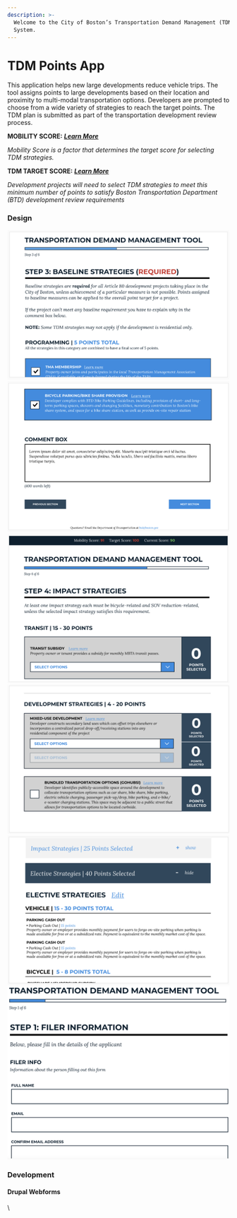 ```yaml
---
description: >-
  Welcome to the City of Boston’s Transportation Demand Management (TDM) Point
  System.
---
```


# TDM Points App

This application helps new large developments reduce vehicle trips. The tool assigns points to large developments based on their location and proximity to multi-modal transportation options. Developers are prompted to choose from a wide variety of strategies to reach the target points. The TDM plan is submitted as part of the transportation development review process.

**MOBILITY SCORE:** [_**Learn More**_](https://www.boston.gov/departments/transportation/maximum-parking-ratios)

_Mobility Score is a factor that determines the target score for selecting TDM strategies._

**TDM TARGET SCORE:** [_**Learn More**_](https://www.boston.gov/sites/default/files/file/2022/02/Fact%20Sheets%20-%20Point%20System\_022022\_1.pdf)

_Development projects will need to select TDM strategies to meet this minimum number of points to satisfy Boston Transportation Department (BTD) development review requirements_

### Design

![](<../../.gitbook/assets/Screen Shot 2022-06-01 at 3.57.37 PM.png>) ![](<../../.gitbook/assets/Screen Shot 2022-06-01 at 3.58.04 PM.png>) ![](<../../.gitbook/assets/Screen Shot 2022-06-01 at 3.58.33 PM.png>) ![](<../../.gitbook/assets/Screen Shot 2022-06-01 at 3.59.08 PM.png>) ![](<../../.gitbook/assets/Screen Shot 2022-06-01 at 3.59.49 PM.png>) ![](<../../.gitbook/assets/Screen Shot 2022-06-01 at 4.03.01 PM.png>)

### Development

#### Drupal Webforms

\
